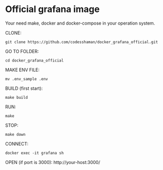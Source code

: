 # Official grafana image

Your need make, docker and docker-compose in your operation system.

CLONE:

``git clone https://github.com/codesshaman/docker_grafana_official.git``

GO TO FOLDER:

``cd docker_grafana_official``

MAKE ENV FILE:

``mv .env_sample .env``

BUILD (first start):

``make build``

RUN:

``make``

STOP:

``make down``

CONNECT:

``docker exec -it grafana sh``

OPEN (if port is 3000):
http://your-host:3000/